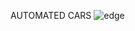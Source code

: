 AUTOMATED CARS
![edge](https://user-images.githubusercontent.com/67842238/103203526-1b8b7100-491b-11eb-99d7-a460412ba8d7.PNG)